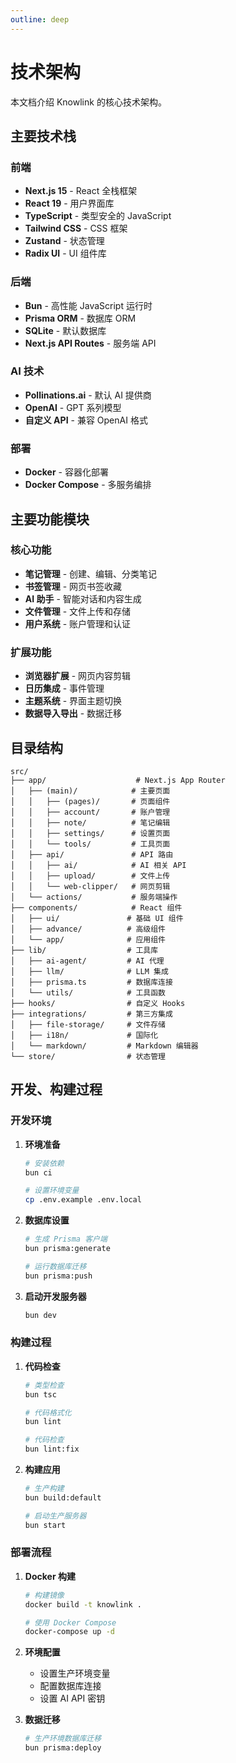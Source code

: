 ```yaml
---
outline: deep
---
```


# 技术架构

本文档介绍 Knowlink 的核心技术架构。

## 主要技术栈

### 前端

- **Next.js 15** - React 全栈框架
- **React 19** - 用户界面库
- **TypeScript** - 类型安全的 JavaScript
- **Tailwind CSS** - CSS 框架
- **Zustand** - 状态管理
- **Radix UI** - UI 组件库

### 后端

- **Bun** - 高性能 JavaScript 运行时
- **Prisma ORM** - 数据库 ORM
- **SQLite** - 默认数据库
- **Next.js API Routes** - 服务端 API

### AI 技术

- **Pollinations.ai** - 默认 AI 提供商
- **OpenAI** - GPT 系列模型
- **自定义 API** - 兼容 OpenAI 格式

### 部署

- **Docker** - 容器化部署
- **Docker Compose** - 多服务编排

## 主要功能模块

### 核心功能

- **笔记管理** - 创建、编辑、分类笔记
- **书签管理** - 网页书签收藏
- **AI 助手** - 智能对话和内容生成
- **文件管理** - 文件上传和存储
- **用户系统** - 账户管理和认证

### 扩展功能

- **浏览器扩展** - 网页内容剪辑
- **日历集成** - 事件管理
- **主题系统** - 界面主题切换
- **数据导入导出** - 数据迁移

## 目录结构

```
src/
├── app/                    # Next.js App Router
│   ├── (main)/            # 主要页面
│   │   ├── (pages)/       # 页面组件
│   │   ├── account/       # 账户管理
│   │   ├── note/          # 笔记编辑
│   │   ├── settings/      # 设置页面
│   │   └── tools/         # 工具页面
│   ├── api/               # API 路由
│   │   ├── ai/            # AI 相关 API
│   │   ├── upload/        # 文件上传
│   │   └── web-clipper/   # 网页剪辑
│   └── actions/           # 服务端操作
├── components/            # React 组件
│   ├── ui/               # 基础 UI 组件
│   ├── advance/          # 高级组件
│   └── app/              # 应用组件
├── lib/                  # 工具库
│   ├── ai-agent/         # AI 代理
│   ├── llm/              # LLM 集成
│   ├── prisma.ts         # 数据库连接
│   └── utils/            # 工具函数
├── hooks/                # 自定义 Hooks
├── integrations/         # 第三方集成
│   ├── file-storage/     # 文件存储
│   ├── i18n/             # 国际化
│   └── markdown/         # Markdown 编辑器
└── store/                # 状态管理
```

## 开发、构建过程

### 开发环境

1. **环境准备**

   ```bash
   # 安装依赖
   bun ci

   # 设置环境变量
   cp .env.example .env.local
   ```

2. **数据库设置**

   ```bash
   # 生成 Prisma 客户端
   bun prisma:generate

   # 运行数据库迁移
   bun prisma:push
   ```

3. **启动开发服务器**
   ```bash
   bun dev
   ```

### 构建过程

1. **代码检查**

   ```bash
   # 类型检查
   bun tsc

   # 代码格式化
   bun lint

   # 代码检查
   bun lint:fix
   ```

2. **构建应用**

   ```bash
   # 生产构建
   bun build:default

   # 启动生产服务器
   bun start
   ```

### 部署流程

1. **Docker 构建**

   ```bash
   # 构建镜像
   docker build -t knowlink .

   # 使用 Docker Compose
   docker-compose up -d
   ```

2. **环境配置**

   - 设置生产环境变量
   - 配置数据库连接
   - 设置 AI API 密钥

3. **数据迁移**
   ```bash
   # 生产环境数据库迁移
   bun prisma:deploy
   ```
